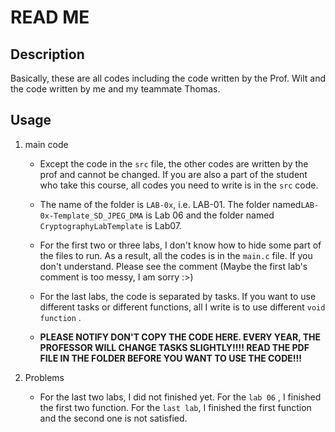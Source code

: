 # READ ME

## Description

Basically, these are all codes including the code written by the Prof. Wilt and the code written by me and my teammate Thomas. 

## Usage

1. main code

   - Except the code in the `src` file, the other codes are written by the prof and cannot be changed. If you are also a part of the student who take this course, all codes you need to write is in the `src` code. 
   - The name of the folder is `LAB-0x`, i.e. LAB-01. The folder named`LAB-0x-Template_SD_JPEG_DMA` is Lab 06 and the folder named `CryptographyLabTemplate` is Lab07.

   - For the first two or three labs, I don't know how to hide some part of the files to run. As a result, all the codes is in the `main.c` file. If you don't understand. Please see the comment (Maybe the first lab's comment is too messy, I am sorry :>)

   - For the last labs, the code is separated by tasks. If you want to use different tasks or different functions, all I write is to use different `void function` .
   - **PLEASE NOTIFY DON'T COPY THE CODE HERE. EVERY YEAR, THE PROFESSOR WILL CHANGE TASKS SLIGHTLY!!!! READ THE PDF FILE IN THE FOLDER BEFORE YOU WANT TO USE THE CODE!!!**

2. Problems

   - For the last two labs, I did not finished yet. For the `lab 06` , I finished the first two function. For the `last lab`, I finished the first function and the second one is not satisfied.